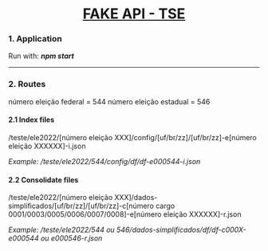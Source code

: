 <h1 align="center"><a href="#" alt="tse">FAKE API - TSE</a></h1>
 
### 1. Application

Run with: **_npm start_**

---

### 2. Routes

número eleição federal = 544
número eleição estadual = 546

#### 2.1 Index files
  /teste/ele2022/[número eleição XXX]/config/[uf/br/zz]/[uf/br/zz]-e[número eleição XXXXXX]-i.json

  _Example: /teste/ele2022/544/config/df/df-e000544-i.json_


#### 2.2 Consolidate files

  /teste/ele2022/[número eleição XXX]/dados-simplificados/[uf/br/zz]/[uf/br/zz]-c[número cargo 0001/0003/0005/0006/0007/0008]-e[número eleição XXXXXX]-r.json

  _Example: /teste/ele2022/544 ou 546/dados-simplificados/df/df-c000X-e000544 ou e000546-r.json_